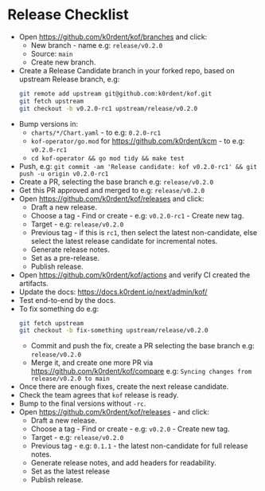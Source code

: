 # Release Checklist

* Open https://github.com/k0rdent/kof/branches and click:
  * New branch - name e.g: `release/v0.2.0`
  * Source: `main`
  * Create new branch.
* Create a Release Candidate branch in your forked repo,
  based on upstream Release branch, e.g:
  ```bash
  git remote add upstream git@github.com:k0rdent/kof.git
  git fetch upstream
  git checkout -b v0.2.0-rc1 upstream/release/v0.2.0
  ```
* Bump versions in:
  * `charts/*/Chart.yaml` - to e.g: `0.2.0-rc1`
  * `kof-operator/go.mod` for https://github.com/k0rdent/kcm - to e.g: `v0.2.0-rc1`
  * `cd kof-operator && go mod tidy && make test`
* Push, e.g: `git commit -am 'Release candidate: kof v0.2.0-rc1' && git push -u origin v0.2.0-rc1`
* Create a PR, selecting the base branch e.g: `release/v0.2.0`
* Get this PR approved and merged to e.g: `release/v0.2.0`
* Open https://github.com/k0rdent/kof/releases and click:
  * Draft a new release.
  * Choose a tag - Find or create - e.g: `v0.2.0-rc1` - Create new tag.
  * Target - e.g: `release/v0.2.0`
  * Previous tag - if this is `rc1`, then select the latest non-candidate,
    else select the latest release candidate for incremental notes.
  * Generate release notes.
  * Set as a pre-release.
  * Publish release.
* Open https://github.com/k0rdent/kof/actions and verify CI created the artifacts.
* Update the docs: https://docs.k0rdent.io/next/admin/kof/
* Test end-to-end by the docs.
* To fix something do e.g:
  ```bash
  git fetch upstream
  git checkout -b fix-something upstream/release/v0.2.0
  ```
  * Commit and push the fix, create a PR selecting the base branch e.g: `release/v0.2.0`
  * Merge it, and create one more PR via https://github.com/k0rdent/kof/compare
    e.g: `Syncing changes from release/v0.2.0 to main`
* Once there are enough fixes, create the next release candidate.
* Check the team agrees that `kof` release is ready.
* Bump to the final versions without `-rc`.
* Open https://github.com/k0rdent/kof/releases - and click:
  * Draft a new release.
  * Choose a tag - Find or create - e.g: `v0.2.0` - Create new tag.
  * Target - e.g: `release/v0.2.0`
  * Previous tag - e.g: `0.1.1` - the latest non-candidate for full release notes.
  * Generate release notes, and add headers for readability.
  * Set as the latest release
  * Publish release.
